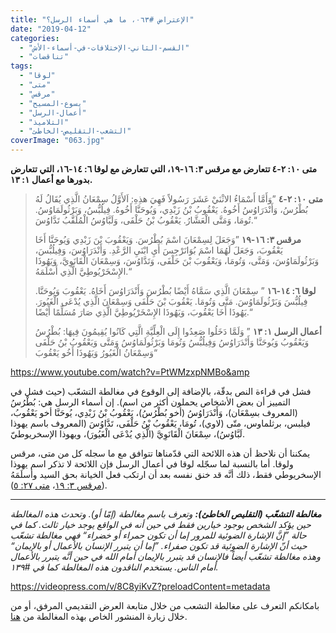 ```yaml
---
title: "الإعتراض #٠٦٣، ما هي أسماء الرسل؟"
date: "2019-04-12"
categories: 
  - "القسم-الثاني-الإختلافات-في-أسماء-الأش"
  - "تناقضات"
tags: 
  - "لوقا"
  - "متى"
  - "مرقس"
  - "يسوع-المسيح"
  - "أعمال-الرسل"
  - "التلاميذ"
  - "التشعب-التقليص-الخاطئ"
coverImage: "063.jpg"
---
```


**متى ١٠: ٢-٤ تتعارض مع مرقس ٣: ١٦-١٩، التي تتعارض مع لوقا ٦: ١٤-١٦، التي تتعارض بدورها مع أعمال ١: ١٣.**

> **متى ١٠: ٢-٤** ”وَأَمَّا أَسْمَاءُ الاثْنَيْ عَشَرَ رَسُولاً فَهِيَ هذِهِ: اَلأَوَّلُ سِمْعَانُ الَّذِي يُقَالُ لَهُ بُطْرُسُ، وَأَنْدَرَاوُسُ أَخُوهُ. يَعْقُوبُ بْنُ زَبْدِي، وَيُوحَنَّا أَخُوهُ. فِيلُبُّسُ، وَبَرْثُولَمَاوُسُ. تُومَا، وَمَتَّى الْعَشَّارُ. يَعْقُوبُ بْنُ حَلْفَى، وَلَبَّاوُسُ الْمُلَقَّبُ تَدَّاوُسَ.“
> 
> **مرقس ٣: ١٦-١٩** ”وَجَعَلَ لِسِمْعَانَ اسْمَ بُطْرُسَ. وَيَعْقُوبَ بْنَ زَبْدِي وَيُوحَنَّا أَخَا يَعْقُوبَ، وَجَعَلَ لَهُمَا اسْمَ بُوَانَرْجِسَ أَيِ ابْنَيِ الرَّعْدِ. وَأَنْدَرَاوُسَ، وَفِيلُبُّسَ، وَبَرْثُولَمَاوُسَ، وَمَتَّى، وَتُومَا، وَيَعْقُوبَ بْنَ حَلْفَى، وَتَدَّاوُسَ، وَسِمْعَانَ الْقَانَوِيَّ، وَيَهُوذَا الإِسْخَرْيُوطِيَّ الَّذِي أَسْلَمَهُ.“
> 
> **لوقا ٦: ١٤-١٦** ” سِمْعَانَ الَّذِي سَمَّاهُ أَيْضًا بُطْرُسَ وَأَنْدَرَاوُسَ أَخَاهُ. يَعْقُوبَ وَيُوحَنَّا. فِيلُبُّسَ وَبَرْثُولَمَاوُسَ. مَتَّى وَتُومَا. يَعْقُوبَ بْنَ حَلْفَى وَسِمْعَانَ الَّذِي يُدْعَى الْغَيُورَ. يَهُوذَا أَخَا يَعْقُوبَ، وَيَهُوذَا الإِسْخَرْيُوطِيَّ الَّذِي صَارَ مُسَلِّمًا أَيْضًا.“
> 
> **أعمال الرسل ١: ١٣** ” وَلَمَّا دَخَلُوا صَعِدُوا إِلَى الْعِلِّيَّةِ الَّتِي كَانُوا يُقِيمُونَ فِيهَا: بُطْرُسُ وَيَعْقُوبُ وَيُوحَنَّا وَأَنْدَرَاوُسُ وَفِيلُبُّسُ وَتُومَا وَبَرْثُولَمَاوُسُ وَمَتَّى وَيَعْقُوبُ بْنُ حَلْفَى وَسِمْعَانُ الْغَيُورُ وَيَهُوذَا أَخُو يَعْقُوبَ“

https://www.youtube.com/watch?v=PtWMzxpNMBo&amp

فشل في قراءة النص بدقّة، بالإضافة إلى الوقوع في مغالطة التشعّب (حيث فشل في التمييز أن بعض الأشخاص يحملون أكثر من اسم). إن أسماء الرسل هي: بُطْرُسُ (المعروف بسِمْعَان)، وَأَنْدَرَاوُسُ (أخو بُطْرُسُ)، يَعْقُوبُ بْنُ زَبْدِي، يُوحَنَّا أخو يَعْقُوبُ، فيلبس، برثلماوس، متّى (لاوي)، تُومَا، يَعْقُوبُ بْنُ حَلْفَى، تَدَّاوُسَ (المعروف باسم يهوذا لَبَّاوُسُ)، سِمْعَانَ الْقَانَوِيَّ (الَّذِي يُدْعَى الْغَيُورَ)، ويهوذا الإسخريوطيّ.

يمكننا أن نلاحظ أن هذه اللائحة التي قدّمناها تتوافق مع ما سجله كل من متى، مرقس ولوقا. أما بالنسبة لما سجّله لوقا في أعمال الرسل فإن اللائحة لا تذكر اسم يهوذا الإسخريوطي فقط، ذلك أنَّه قد خنق نفسه بعد أن ارتكب فعل الخيانة بحق السيد وأسلَمَهُ ([مرقس ٣: ١٩](https://biblia.com/bible/ar-vandyke/Mk3.19)، [متى ٢٧: ٥](https://biblia.com/bible/ar-vandyke/Mt27.5)).

* * *

_**مغالطة التشعّب (التقليص الخاطئ):** وتعرف باسم مغالطة (إمّا أو). وتحدث هذه المغالطة حين يؤكد الشخص بوجود خيارين فقط في حين أنه في الواقع يوجد خيار ثالث. كما في حالة ”إنَّ الإشارة الضوئية للمرور إما أن تكون حمراء أو خضراء“ فهي مغالطة تشعّب حيث أنّ الإشارة الضوئية قد تكون صفراء. ”إما أن يتبرر الإنسان بالأعمال أو بالإيمان“ وهذه مغالطة تشعّب أيضاً فالإنسان قد يتبرر بالإيمان أمام الله في حين أنَّه يتبرر بالأعمال أمام الناس. يستخدم الناقدون هذه المغالطة كما في #١٣٩._

https://videopress.com/v/8C8yiKvZ?preloadContent=metadata

بامكانكم التعرف على مغالطة التشعب من خلال متابعة العرض التقديمي المرفق، أو من خلال زيارة المنشور الخاص بهذه المغالطة من [هنا](https://reasonofhope.com/2019/07/25/bifurcation/).
